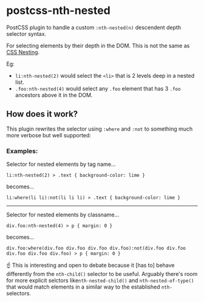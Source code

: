 # postcss-nth-nested

PostCSS plugin to handle a custom `:nth-nested(n)` descendent depth selector syntax.

For selecting elements by their depth in the DOM. This is not the same as [CSS Nesting](https://developer.mozilla.org/en-US/docs/Web/CSS/CSS_nesting/Using_CSS_nesting).

Eg:

- `li:nth-nested(2)` would select the `<li>` that is 2 levels deep in a nested list.
- `.foo:nth-nested(4)` would select any `.foo` element that has 3 `.foo` ancestors above it in the DOM.

## How does it work?

This plugin rewrites the selector using `:where` and `:not` to something much more verbose but well supported:

### Examples:

Selector for nested elements by tag name...

`li:nth-nested(2) > .text { background-color: lime }`

becomes...

`li:where(li li):not(li li li) > .text { background-color: lime }`

---

Selector for nested elements by classname...

`div.foo:nth-nested(4) > p { margin: 0 }`

becomes...

`div.foo:where(div.foo div.foo div.foo div.foo):not(div.foo div.foo div.foo div.foo div.foo) > p { margin: 0 }`

☝️ This is interesting and open to debate because it [has to] behave differently from the `nth-child()` selector to be useful. Arguably there's room for more explicit selctors like`nth-nested-child()` and `nth-nested-of-type()` that would match elements in a similar way to the established `nth-` selectors.
